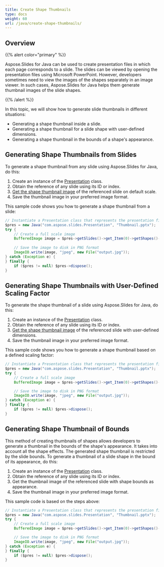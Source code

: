 ```yaml
---
title: Create Shape Thumbnails
type: docs
weight: 60
url: /java/create-shape-thumbnails/
---
```



## **Overview**
{{% alert color="primary" %}} 

Aspose.Slides for Java can be used to create presentation files in which each page corresponds to a slide. The slides can be viewed by opening the presentation files using Microsoft PowerPoint. However, developers sometimes need to view the images of the shapes separately in an image viewer. In such cases, Aspose.Slides for Java helps them generate thumbnail images of the slide shapes.

{{% /alert %}} 

In this topic, we will show how to generate slide thumbnails in different situations:

- Generating a shape thumbnail inside a slide.
- Generating a shape thumbnail for a slide shape with user-defined dimensions.
- Generating a shape thumbnail in the bounds of a shape's appearance.

## **Generating Shape Thumbnails from Slides**
To generate a shape thumbnail from any slide using Aspose.Slides for Java, do this:

1. Create an instance of the [Presentation](http://www.aspose.com/api/java/slides/com.aspose.slides/classes/Presentation) class.
1. Obtain the reference of any slide using its ID or index.
1. [Get the shape thumbnail image](https://apireference.aspose.com/slides/java/com.aspose.slides/IShape#getThumbnail--) of the referenced slide on default scale.
1. Save the thumbnail image in your preferred image format.

This sample code shows you how to generate a shape thumbnail from a slide:

```java
// Instantiate a Presentation class that represents the presentation file
$pres = new Java("com.aspose.slides.Presentation", "Thumbnail.pptx");
try {
    // Create a full scale image
    BufferedImage image = $pres->getSlides()->get_Item(0)->getShapes()->get_Item(0).getThumbnail();
    
    // Save the image to disk in PNG format
    ImageIO.write(image, "jpeg", new File("output.jpg"));
} catch (Exception e) {
} finally {
    if ($pres != null) $pres->dispose();
}
```

## **Generating Shape Thumbnails with User-Defined Scaling Factor**
To generate the shape thumbnail of a slide using Aspose.Slides for Java, do this:

1. Create an instance of the [Presentation](http://www.aspose.com/api/java/slides/com.aspose.slides/classes/Presentation) class.
1. Obtain the reference of any slide using its ID or index.
1. [Get the shape thumbnail image](https://apireference.aspose.com/slides/java/com.aspose.slides/IShape#getThumbnail-int-float-float-) of the referenced slide with user-defined dimensions.
1. Save the thumbnail image in your preferred image format.

This sample code shows you how to generate a shape thumbnail based on a defined scaling factor:

```java
// Instantiate a Presentation class that represents the presentation file
$pres = new Java("com.aspose.slides.Presentation", "Thumbnail.pptx");
try {
    // Create a full scale image
    BufferedImage image = $pres->getSlides()->get_Item(0)->getShapes()->get_Item(0).getThumbnail(ShapeThumbnailBounds.Shape, 1, 1);

    // Save the image to disk in PNG format
    ImageIO.write(image, "jpeg", new File("output.jpg"));
} catch (Exception e) {
} finally {
    if ($pres != null) $pres->dispose();
}
```

## **Generating Shape Thumbnail of Bounds**
This method of creating thumbnails of shapes allows developers to generate a thumbnail in the bounds of the shape's appearance. It takes into account all the shape effects. The generated shape thumbnail is restricted by the slide bounds. To generate a thumbnail of a slide shape in the bound of its appearance, do this:

1. Create an instance of the [Presentation](http://www.aspose.com/api/java/slides/com.aspose.slides/classes/Presentation) class.
1. Obtain the reference of any slide using its ID or index.
1. Get the thumbnail image of the referenced slide with shape bounds as appearance.
1. Save the thumbnail image in your preferred image format.

This sample code is based on the steps above:

```java
// Instantiate a Presentation class that represents the presentation file
$pres = new Java("com.aspose.slides.Presentation", "Thumbnail.pptx");
try {
    // Create a full scale image
    BufferedImage image = $pres->getSlides()->get_Item(0)->getShapes()->get_Item(0).getThumbnail(ShapeThumbnailBounds.Appearance, 1, 1);

    // Save the image to disk in PNG format
    ImageIO.write(image, "jpeg", new File("output.jpg"));
} catch (Exception e) {
} finally {
    if ($pres != null) $pres->dispose();
}
```